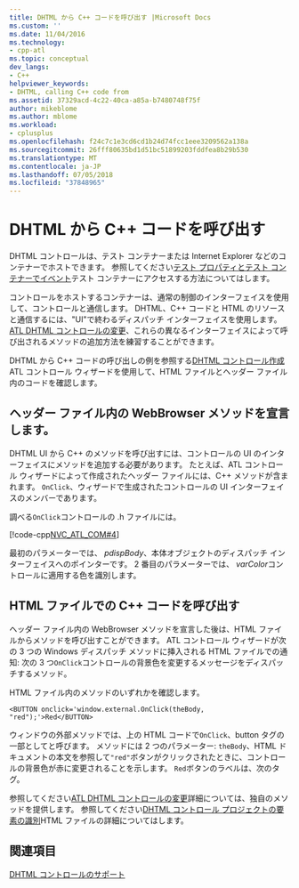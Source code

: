 ```yaml
---
title: DHTML から C++ コードを呼び出す |Microsoft Docs
ms.custom: ''
ms.date: 11/04/2016
ms.technology:
- cpp-atl
ms.topic: conceptual
dev_langs:
- C++
helpviewer_keywords:
- DHTML, calling C++ code from
ms.assetid: 37329acd-4c22-40ca-a85a-b7480748f75f
author: mikeblome
ms.author: mblome
ms.workload:
- cplusplus
ms.openlocfilehash: f24c7c1e3cd6cd1b24d74fcc1eee3209562a138a
ms.sourcegitcommit: 26fff80635bd1d51bc51899203fddfea8b29b530
ms.translationtype: MT
ms.contentlocale: ja-JP
ms.lasthandoff: 07/05/2018
ms.locfileid: "37848965"
---
```

# <a name="calling-c-code-from-dhtml"></a>DHTML から C++ コードを呼び出す
DHTML コントロールは、テスト コンテナーまたは Internet Explorer などのコンテナーでホストできます。 参照してください[テスト プロパティとテスト コンテナーでイベント](../mfc/testing-properties-and-events-with-test-container.md)テスト コンテナーにアクセスする方法についてはします。  
  
 コントロールをホストするコンテナーは、通常の制御のインターフェイスを使用して、コントロールと通信します。 DHTML、C++ コードと HTML のリソースと通信するには、"UI"で終わるディスパッチ インターフェイスを使用します。 [ATL DHTML コントロールの変更](../atl/modifying-the-atl-dhtml-control.md)、これらの異なるインターフェイスによって呼び出されるメソッドの追加方法を練習することができます。  
  
 DHTML から C++ コードの呼び出しの例を参照する[DHTML コントロール作成](../atl/creating-an-atl-dhtml-control.md)ATL コントロール ウィザードを使用して、HTML ファイルとヘッダー ファイル内のコードを確認します。  
  
## <a name="declaring-webbrowser-methods-in-the-header-file"></a>ヘッダー ファイル内の WebBrowser メソッドを宣言します。  
 DHTML UI から C++ のメソッドを呼び出すには、コントロールの UI のインターフェイスにメソッドを追加する必要があります。 たとえば、ATL コントロール ウィザードによって作成されたヘッダー ファイルには、C++ メソッドが含まれます。 `OnClick`、ウィザードで生成されたコントロールの UI インターフェイスのメンバーであります。  
  
 調べる`OnClick`コントロールの .h ファイルには。  
  
 [!code-cpp[NVC_ATL_COM#4](../atl/codesnippet/cpp/calling-cpp-code-from-dhtml_1.h)]  
  
 最初のパラメーターでは、 *pdispBody*、本体オブジェクトのディスパッチ インターフェイスへのポインターです。 2 番目のパラメーターでは、 *varColor*コントロールに適用する色を識別します。  
  
## <a name="calling-c-code-in-the-html-file"></a>HTML ファイルでの C++ コードを呼び出す  
 ヘッダー ファイル内の WebBrowser メソッドを宣言した後は、HTML ファイルからメソッドを呼び出すことができます。 ATL コントロール ウィザードが次の 3 つの Windows ディスパッチ メソッドに挿入される HTML ファイルでの通知: 次の 3 つ`OnClick`コントロールの背景色を変更するメッセージをディスパッチするメソッド。  
  
 HTML ファイル内のメソッドのいずれかを確認します。  
  
 `<BUTTON onclick='window.external.OnClick(theBody, "red");'>Red</BUTTON>`  
  
 ウィンドウの外部メソッドでは、上の HTML コードで`OnClick`、button タグの一部としてと呼びます。 メソッドには 2 つのパラメーター: `theBody`、HTML ドキュメントの本文を参照して`"red"`ボタンがクリックされたときに、コントロールの背景色が赤に変更されることを示します。 `Red`ボタンのラベルは、次のタグ。  
  
 参照してください[ATL DHTML コントロールの変更](../atl/modifying-the-atl-dhtml-control.md)詳細については、独自のメソッドを提供します。 参照してください[DHTML コントロール プロジェクトの要素の識別](../atl/identifying-the-elements-of-the-dhtml-control-project.md)HTML ファイルの詳細についてはします。  
  
## <a name="see-also"></a>関連項目  
 [DHTML コントロールのサポート](../atl/atl-support-for-dhtml-controls.md)

